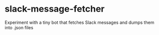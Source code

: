 # slack-message-fetcher
Experiment with a tiny bot that fetches Slack messages and dumps them into .json files
